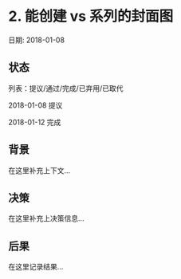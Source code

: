 # 2. 能创建 vs 系列的封面图

日期: 2018-01-08

## 状态

列表：提议/通过/完成/已弃用/已取代

2018-01-08 提议

2018-01-12 完成

## 背景

在这里补充上下文...

## 决策

在这里补充上决策信息...

## 后果

在这里记录结果...
